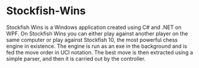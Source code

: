 # Stockfish-Wins
Stockfish Wins is a Windows application created using C# and .NET on WPF. On Stockfish Wins you can either play against another player
on the same computer or play against Stockfish 10, the most powerful chess engine in existence. The engine is run as an exe in the 
background and is fed the move order in UCI notation. The best move is then extracted using a simple parser, and then it is carried out
by the controller. 
